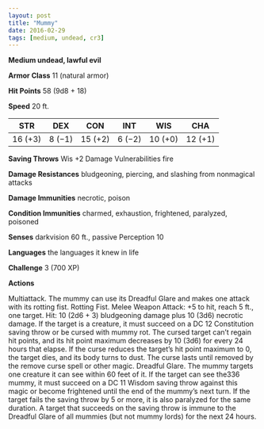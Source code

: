 ```yaml
---
layout: post
title: "Mummy"
date: 2016-02-29
tags: [medium, undead, cr3]
---
```


**Medium undead, lawful evil**

**Armor Class** 11 (natural armor)

**Hit Points** 58 (9d8 + 18)

**Speed** 20 ft.

|   STR   |   DEX   |   CON   |   INT   |   WIS   |   CHA   |
|:-----:|:-----:|:-----:|:-----:|:-----:|:-----:|
| 16 (+3) | 8 (−1) | 15 (+2) | 6 (−2) | 10 (+0) | 12 (+1) |

**Saving Throws** Wis +2 Damage Vulnerabilities fire 

**Damage Resistances** bludgeoning, piercing, and slashing from nonmagical attacks 

**Damage Immunities** necrotic, poison 

**Condition Immunities** charmed, exhaustion, frightened, paralyzed, poisoned 

**Senses** darkvision 60 ft., passive Perception 10 

**Languages** the languages it knew in life 

**Challenge** 3 (700 XP) 

**Actions** 

Multiattack. The mummy can use its Dreadful Glare and makes one attack with its rotting fist. Rotting Fist. Melee Weapon Attack: +5 to hit, reach 5 ft., one target. Hit: 10 (2d6 + 3) bludgeoning damage plus 10 (3d6) necrotic damage. If the target is a creature, it must succeed on a DC 12 Constitution saving throw or be cursed with mummy rot. The cursed target can’t regain hit points, and its hit point maximum decreases by 10 (3d6) for every 24 hours that elapse. If the curse reduces the target’s hit point maximum to 0, the target dies, and its body turns to dust. The curse lasts until removed by the remove curse spell or other magic. Dreadful Glare. The mummy targets one creature it can see within 60 feet of it. If the target can see the336 mummy, it must succeed on a DC 11 Wisdom saving throw against this magic or become frightened until the end of the mummy’s next turn. If the target fails the saving throw by 5 or more, it is also paralyzed for the same duration. A target that succeeds on the saving throw is immune to the Dreadful Glare of all mummies (but not mummy lords) for the next 24 hours.